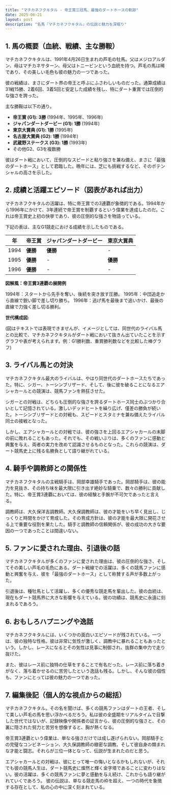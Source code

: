 ```yaml
---
title: "マチカネフクキタル - 帝王賞三冠馬、最強のダートホースの軌跡"
date: 2025-06-21
layout: post
description: "名馬『マチカネフクキタル』の伝説と魅力を深堀り"
---
```


## 1. 馬の概要（血統、戦績、主な勝鞍）

マチカネフクキタルは、1991年4月26日生まれの芦毛の牡馬。父はメジロアルダン、母はマチカネサターン、母父はトニービンという血統を持つ。芦毛の馬は稀であり、その美しい毛色も彼の魅力の一つであった。

彼の戦績は、まさにダート界の帝王と呼ぶにふさわしいものだった。通算成績は31戦15勝、2着6回、3着5回と安定した成績を残し、特にダート重賞では圧倒的な強さを誇った。

主な勝鞍は以下の通り。

* **帝王賞 (G1): 3勝**  (1994年、1995年、1996年)
* **ジャパンダートダービー (G1): 1勝** (1994年)
* **東京大賞典 (G1): 1勝** (1995年)
* **名古屋大賞典 (G2): 1勝** (1994年)
* **武蔵野ステークス (G3): 1勝** (1993年)
* その他G2、G3を複数勝

彼はダート戦において、圧倒的なスピードと粘り強さを兼ね備え、まさに「最強のダートホース」として君臨した。晩年には、芝にも挑戦するなど、そのポテンシャルの高さを示した。


## 2. 成績と活躍エピソード（図表があれば出力）

マチカネフクキタルの活躍は、特に帝王賞での3連覇が象徴的である。1994年から1996年にかけて、3年連続で帝王賞を制覇するという偉業を達成したのだ。これは帝王賞史上初の快挙であり、彼の圧倒的な強さを物語っている。

下記の表は、主なG1競走における成績を示したものである。

| 年 | 帝王賞 | ジャパンダートダービー | 東京大賞典 |
|---|---|---|---|
| 1994 | **優勝** | **優勝** | - |
| 1995 | **優勝** | - | **優勝** |
| 1996 | **優勝** | - | - |


**図解風：帝王賞3連覇の展開例**

1994年：スタートから先手を奪い、後続を突き放す圧勝。
1995年：中団追走から直線で鋭い脚で差し切り勝ち。
1996年：逃げ馬を最後まで追いかけ、最後の直線で力強く差し切る勝利。


**世代構成図:**

(図はテキストでは表現できませんが、イメージとしては、同世代のライバル馬との比較で、マチカネフクキタルがダート戦において抜きん出ていたことを示すグラフや表が考えられます。例：G1勝利数、重賞勝利数などを比較した棒グラフ)


## 3. ライバル馬との対決

マチカネフクキタル最大のライバルは、やはり同世代のダートホースたちであった。特に、シガー、トーシンブリザード、そして、後に彼を破ることになるエアシャカールとの競演は、競馬ファンを熱狂させた。

シガーとの対戦は、どちらも圧倒的な強さを誇るダートホース同士のぶつかり合いとして記憶されている。激しいデッドヒートを繰り広げ、僅差の勝負が続いた。トーシンブリザードとの対戦も、スピードとスタミナを兼ね備えたライバル同士の接戦となった。


しかし、エアシャカールとの対戦では、彼の強さを上回るエアシャカールの末脚の前に敗れることもあった。それでも、その戦いぶりは、多くのファンに感動と興奮を与え、両者の実力を改めて認識させるものとなった。これらの競演は、ダート競馬史上に残る名勝負として語り継がれている。


## 4. 騎手や調教師との関係性

マチカネフクキタルの主戦騎手は、岡部幸雄騎手であった。岡部騎手は、彼の能力を見抜き、その持ち味を最大限に引き出す絶妙な騎乗で、数々の勝利に貢献した。特に、帝王賞3連覇においては、彼の経験と手腕が不可欠であったと言える。

調教師は、大久保洋吉調教師。大久保調教師は、彼の才能をいち早く見出し、じっくりと時間をかけて育成した。その育成方針は、彼の才能を最大限に開花させる上で重要な役割を果たした。騎手と調教師の信頼関係が、彼の成功の大きな要因の一つであったことは間違いない。


## 5. ファンに愛された理由、引退後の話

マチカネフクキタルが多くのファンに愛された理由は、彼の圧倒的な強さ、そしてその美しい芦毛の毛色にある。ダート戦線での活躍は、多くの競馬ファンに感動と興奮を与え、彼を「最強のダートホース」として称賛する声が多数上がった。

引退後は、種牡馬として活躍し、多くの優秀な競走馬を輩出した。彼の血統は、現在もダート競馬界に大きな影響を与えている。彼の功績は、競馬史に永遠に刻まれるであろう。


## 6. おもしろハプニングや逸話

マチカネフクキタルには、いくつかの面白いエピソードが残されている。一つは、彼の独特な性格。彼は非常に気性が激しく、調教中に暴れることもあったという。しかし、レースになるとその気性は見事に制御され、抜群の集中力で走り抜けた。

また、彼はレース前に独特の仕草をすることで有名だった。レース前に落ち着きがなく、落ち着かせるのに苦労したという逸話も残る。しかし、そんな彼の個性も、ファンにとっては彼の魅力の一つであった。


## 7. 編集後記（個人的な視点からの総括）

マチカネフクキタル。その名を聞けば、多くの競馬ファンはダートの王者、そして美しい芦毛の馬を思い浮かべるだろう。私は彼の全盛期をリアルタイムで目撃した世代ではないが、記録映像や関係者の証言から、彼の圧倒的な強さと、その裏に隠された努力と苦労を想像すると、胸が熱くなる。

帝王賞3連覇という偉業は、単なる強さだけでは成し遂げられない。岡部騎手との完璧なコンビネーション、大久保調教師の緻密な調教、そして彼自身の類まれな才能と闘志。それらが三位一体となって、伝説が生まれたのだと思う。

エアシャカールとの対戦は、彼にとって唯一の悔いとなるかもしれないが、それでも彼の競馬人生は、ダート競馬史に燦然と輝く金字塔であることに変わりはない。彼の活躍は、多くの競馬ファンに夢と感動を与え続け、これからも語り継がれていくであろう。  彼の伝説は、単なる競走馬の枠を超え、一つの時代を象徴する存在として、私の心の中に深く刻まれている。
